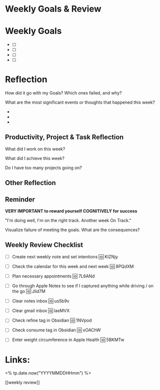 # Weekly Goals & Review

# Weekly Goals 

- [ ] 
- [ ] 
- [ ] 
- [ ] 

# Reflection

How did it go with my Goals? Which ones failed, and why?



What are the most significant events or thoughts that happened this week?

* 
* 
* 


## Productivity, Project & Task Reflection

What did I work on this week?



What did I achieve this week?



Do I have too many projects going on?



## Other Reflection



## Reminder

**VERY IMPORTANT to reward yourself COGNITIVELY for success**

"I'm doing well, I'm on the right track. Another week On Track."

Visualize failure of meeting the goals. What are the consequences?

## Weekly Review Checklist

- [ ] Create next weekly note and set intentions 🆔 KIZNjy
- [ ] Check the calendar for this week and next week 🆔 8PQdXM
- [ ] Plan necessary appointments 🆔 7L6ANd

- [ ] Go through Apple Notes to see if I captured anything while driving / on the go 🆔 Jlid7M
- [ ] Clear notes inbox 🆔 us5b9v
- [ ] Clear gmail inbox 🆔 laeMVX

- [ ] Check refine tag in Obsidian 🆔 1NVpod
- [ ] Check consume tag in Obsidian 🆔 xOAChW

- [ ] Enter weight circumference in Apple Health 🆔 5BKMTw

# Links:

<% tp.date.now("YYYYMMDDHHmm") %>

[[weekly review]]